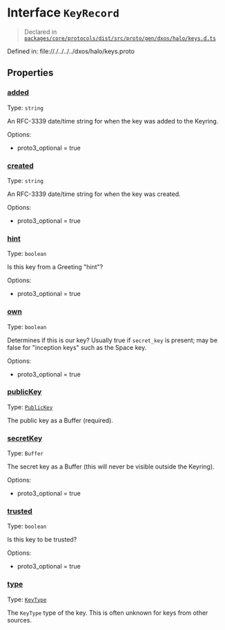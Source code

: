 # Interface `KeyRecord`
> Declared in [`packages/core/protocols/dist/src/proto/gen/dxos/halo/keys.d.ts`]()

Defined in:
   file://./../../../dxos/halo/keys.proto
## Properties
### [added]()
Type: <code>string</code>

An RFC-3339 date/time string for when the key was added to the Keyring.

Options:
  - proto3_optional = true
### [created]()
Type: <code>string</code>

An RFC-3339 date/time string for when the key was created.

Options:
  - proto3_optional = true
### [hint]()
Type: <code>boolean</code>

Is this key from a Greeting "hint"?

Options:
  - proto3_optional = true
### [own]()
Type: <code>boolean</code>

Determines if this is our key?
Usually true if  `secret_key`  is present; may be false for "inception keys" such as the Space key.

Options:
  - proto3_optional = true
### [publicKey]()
Type: <code>[PublicKey](/api/@dxos/client/classes/PublicKey)</code>

The public key as a Buffer (required).
### [secretKey]()
Type: <code>Buffer</code>

The secret key as a Buffer (this will never be visible outside the Keyring).

Options:
  - proto3_optional = true
### [trusted]()
Type: <code>boolean</code>

Is this key to be trusted?

Options:
  - proto3_optional = true
### [type]()
Type: <code>[KeyType](/api/@dxos/client/enums#KeyType)</code>

The  `KeyType`  type of the key. This is often unknown for keys from other sources.